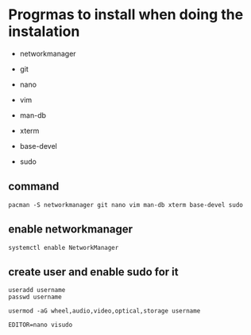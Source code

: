 # Progrmas to install when doing the instalation

- networkmanager

- git

- nano

- vim

- man-db

- xterm

- base-devel

- sudo

## command

```
pacman -S networkmanager git nano vim man-db xterm base-devel sudo
```

## enable networkmanager

```
systemctl enable NetworkManager
```

## create user and enable sudo for it

```
useradd username
passwd username

usermod -aG wheel,audio,video,optical,storage username

EDITOR=nano visudo
```